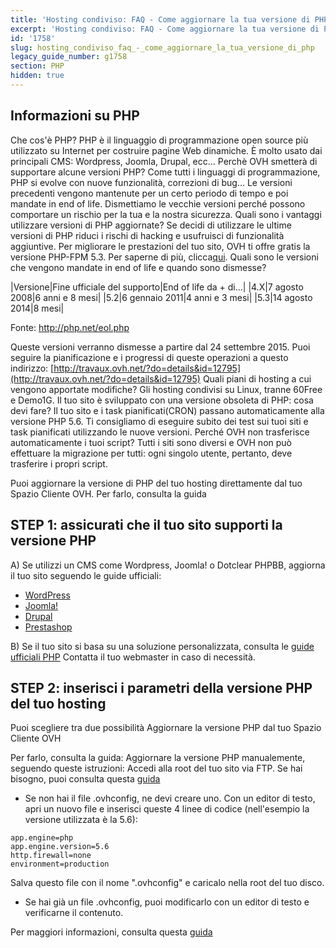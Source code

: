 ```yaml
---
title: 'Hosting condiviso: FAQ - Come aggiornare la tua versione di PHP'
excerpt: 'Hosting condiviso: FAQ - Come aggiornare la tua versione di PHP'
id: '1758'
slug: hosting_condiviso_faq_-_come_aggiornare_la_tua_versione_di_php
legacy_guide_number: g1758
section: PHP
hidden: true
---
```



## Informazioni su PHP
Che cos'è PHP?
PHP è il linguaggio di programmazione open source più utilizzato su Internet per costruire pagine Web dinamiche.
È molto usato dai principali CMS: Wordpress, Joomla, Drupal, ecc...
Perchè OVH smetterà di supportare alcune versioni PHP?
Come tutti i linguaggi di programmazione, PHP si evolve con nuove funzionalità, correzioni di bug... Le versioni precedenti vengono mantenute per un certo periodo di tempo e poi mandate in end of life.
Dismettiamo le vecchie versioni perché possono comportare un rischio per la tua e la nostra sicurezza.
Quali sono i vantaggi utilizzare versioni di PHP aggiornate?
Se decidi di utilizzare le ultime versioni di PHP riduci i rischi di hacking e usufruisci di funzionalità aggiuntive.
Per migliorare le prestazioni del tuo sito, OVH ti offre gratis la versione PHP-FPM 5.3. Per saperne di più, clicca[qui](https://www.ovhcloud.com/it/web-hosting/ottimizzazione-php-fpm.xml).
Quali sono le versioni che vengono mandate in end of life e quando sono dismesse?

|Versione|Fine ufficiale del supporto|End of life da + di...|
|4.X|7 agosto 2008|6 anni e 8 mesi|
|5.2|6 gennaio 2011|4 anni e 3 mesi|
|5.3|14 agosto 2014|8 mesi|


Fonte: http://php.net/eol.php

Queste versioni verranno dismesse a partire dal 24 settembre 2015. Puoi seguire la pianificazione e i progressi di queste operazioni a questo indirizzo: [http://travaux.ovh.net/?do=details&id=12795](http://travaux.ovh.net/?do=details&id=12795)
Quali piani di hosting a cui vengono apportate modifiche?
Gli hosting condivisi su Linux, tranne 60Free e Demo1G.
Il tuo sito è sviluppato con una versione obsoleta di PHP: cosa devi fare?
Il tuo sito e i task pianificati(CRON) passano automaticamente alla versione PHP 5.6.
Ti consigliamo di eseguire subito dei test sui tuoi siti e task pianificati utilizzando le nuove versioni.
Perché OVH non trasferisce automaticamente i tuoi script?
Tutti i siti sono diversi e OVH non può effettuare la migrazione per tutti: ogni singolo utente, pertanto, deve trasferire i propri script.

Puoi aggiornare la versione di PHP del tuo hosting direttamente dal tuo Spazio Cliente OVH. Per farlo, consulta la guida []({legacy}1999)


## STEP 1: assicurati che il tuo sito supporti la versione PHP
A) Se utilizzi un CMS come Wordpress, Joomla! o Dotclear PHPBB, aggiorna il tuo sito seguendo le guide ufficiali:

- [WordPress](https://codex.wordpress.org/Upgrading_WordPress)
- [Joomla!](https://docs.joomla.org/Portal:Upgrading_Versions/en)
- [Drupal](https://www.drupal.org/upgrade)
- [Prestashop](http://doc.prestashop.com/spacedirectory/view.action)


B) Se il tuo sito si basa su una soluzione personalizzata, consulta le [guide ufficiali PHP](http://php.net/manual/en/appendices.php)
Contatta il tuo webmaster in caso di necessità.


## STEP 2: inserisci i parametri della versione PHP del tuo hosting
Puoi scegliere tra due possibilità
Aggiornare la versione PHP dal tuo Spazio Cliente OVH

Per farlo, consulta la guida: []({legacy}1999)
Aggiornare la versione PHP manualemente, seguendo queste istruzioni:
Accedi alla root del tuo sito via FTP. Se hai bisogno, puoi consulta questa [guida](https://www.ovh.it/g1380.hosting_condiviso_guida_allutilizzo_di_filezilla)


- Se non hai il file .ovhconfig, ne devi creare uno. Con un editor di testo, apri un nuovo file e inserisci queste 4 linee di codice (nell'esempio la versione utilizzata è la 5.6):


```
app.engine=php
app.engine.version=5.6
http.firewall=none
environment=production
```



Salva questo file con il nome ".ovhconfig" e caricalo nella root del tuo disco.


- Se hai già un file .ovhconfig, puoi modificarlo con un editor di testo e verificarne il contenuto.


Per maggiori informazioni, consulta questa [guida](https://www.ovh.it/g1207.configurare-php-hosting-web)

